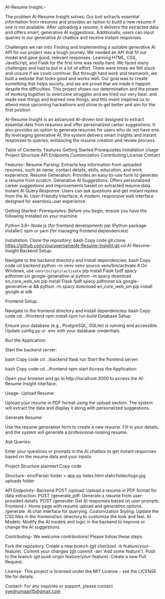 AI-Resume Insight:-

The problem AI-Resume Insight solves:
Our tool extracts essential information from resumes and provides an option to build a new resume if one is not available. After uploading a resume, it delivers the extracted data and offers smart, generative AI suggestions. Additionally, users can input queries in our generative AI chatbox and receive instant responses.

Challenges we ran into:
Finding and implementing a suitable generative AI API for our project was a tough journey. We needed an API that fit our model and gave good, relevant responses.
Learning HTML, CSS, JavaScript, and Flask for the first time was really hard. We faced many challenges and had to put in a lot of effort. There were times we felt stuck and unsure if we could continue.
But through hard work and teamwork, we built a website that looks good and works well. Our goal was to create something that helps society, and we are proud that we made it happen despite the difficulties.
This project shows our determination and the power of working together to overcome struggles and we tried our very best. and made new things and learned new things, and this event inspiried us to attend more upcoming hackathons and strive to get better and aim for the first position

AI-Resume Insight is an advanced AI-driven tool designed to extract essential data from resumes and offer personalized career suggestions. It also provides an option to generate resumes for users who do not have one. By leveraging generative AI, the system delivers smart insights and instant responses to queries, enhancing the resume creation and review process.


Table of Contents:
Features
Getting Started
Prerequisites
Installation
Usage
Project Structure
API Endpoints
Customization
Contributing
License
Contact

Features-
Resume Parsing: Extracts key information from uploaded resumes, such as name, contact details, skills, education, and work experience.
Resume Generation: Provides an easy-to-use form to generate a resume from scratch.
Generative AI Suggestions: Offers personalized career suggestions and improvements based on extracted resume data.
Instant AI Query Response: Users can ask questions and get instant replies from the AI.
User-Friendly Interface: A modern, responsive web interface designed for seamless user experience.

Getting Started-
Prerequisites:
Before you begin, ensure you have the following installed on your machine:

Python 3.8+
Node.js (for frontend development)
pip (Python package installer)
npm or yarn (for managing frontend dependencies)

Installation:
Clone the repository:
bash
Copy code
git clone https://github.com/yourusername/AI-Resume-Insight.git
cd AI-Resume-Insight
Backend Setup:

Navigate to the backend directory and install dependencies:
bash
Copy code
cd backend
python -m venv venv
source venv/bin/activate  # On Windows, use `venv\Scripts\activate`
pip install Flask fpdf spacy pdfminer.six google-generative-ai
python -m spacy download en_core_web_sm
pip install Flask fpdf spacy pdfminer.six google-generative-ai && python -m spacy download en_core_web_sm
pip install google ai sdk

Frontend Setup:

Navigate to the frontend directory and install dependencies:
bash
Copy code
cd ../frontend
npm install
npm run build
Database Setup:

Ensure your database (e.g., PostgreSQL, SQLite) is running and accessible. Update config.py or .env with your database credentials.

Run the Application:

Start the backend server:

bash
Copy code
cd ../backend
flask run
Start the frontend server:

bash
Copy code
cd ../frontend
npm start
Access the Application:

Open your browser and go to http://localhost:3000 to access the AI-Resume Insight interface.

Usage-
Upload Resume:

Upload your resume in PDF format using the upload section. The system will extract the data and display it along with personalized suggestions.

Generate Resume:

Use the resume generation form to create a new resume. Fill in your details, and the system will generate a professional-looking resume.

Ask Queries:

Enter your questions or prompts in the AI chatbox to get instant responses based on the resume data and your inputs.

Project Structure
plaintext
Copy code
 
Structure- 
env/Parser folder =  app.py
                     index.html
                     staticfolder/logo.jpg
                     uploads folder

API Endpoints-
Backend
POST /upload: Upload a resume in PDF format for data extraction.
POST /generate_pdf: Generate a resume from user-provided details.
POST /generate: Get AI responses based on user prompts.
Frontend
/: Home page with resume upload and generation options.
/generate: AI chat interface for querying.
Customization
Styling: Update the CSS files in the frontend/src directory to customize the look and feel.
AI Models: Modify the AI models and logic in the backend to improve or change the AI suggestions.

Contributing-
We welcome contributions! Please follow these steps:

Fork the repository.
Create a new branch (git checkout -b feature/your-feature).
Commit your changes (git commit -am 'Add some feature').
Push to the branch (git push origin feature/your-feature).
Create a new Pull Request.

License-
This project is licensed under the MIT License - see the LICENSE file for details.

Contact-
For any inquiries or support, please contact syednumaan15@gmail.com
